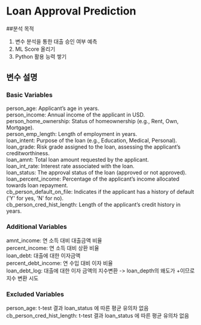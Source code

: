# Loan Approval Prediction
##분석 목적
1. 변수 분석을 통한 대출 승인 여부 예측
2. ML Score 올리기
3. Python 활용 능력 쌓기

## 변수 설명
### Basic Variables
person_age: Applicant’s age in years.  
person_income: Annual income of the applicant in USD.  
person_home_ownership: Status of homeownership (e.g., Rent, Own, Mortgage).  
person_emp_length: Length of employment in years.  
loan_intent: Purpose of the loan (e.g., Education, Medical, Personal).  
loan_grade: Risk grade assigned to the loan, assessing the applicant’s creditworthiness.  
loan_amnt: Total loan amount requested by the applicant.  
loan_int_rate: Interest rate associated with the loan.  
loan_status: The approval status of the loan (approved or not approved).  
loan_percent_income: Percentage of the applicant’s income allocated towards loan repayment.  
cb_person_default_on_file: Indicates if the applicant has a history of default ('Y' for yes, 'N' for no).  
cb_person_cred_hist_length: Length of the applicant’s credit history in years.  

### Additional Variables
amnt_income: 연 소득 대비 대출금액 비율  
percent_income: 연 소득 대비 상환 비율  
loan_debt: 대출에 대한 이자금액  
percent_debt_income: 연 수입 대비 이자 비율  
loan_debt_log: 대출에 대한 이자 금액의 지수변환 -> loan_depth의 왜도가 +이므로 지수 변환 시도  

### Excluded Variables
person_age: t-test 결과 loan_status 에 따른 평균 유의차 없음  
cb_person_cred_hist_length: t-test 결과 loan_status 에 따른 평균 유의차 없음  

